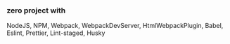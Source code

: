 ### zero project with
NodeJS, NPM, Webpack, WebpackDevServer, HtmlWebpackPlugin, Babel, Eslint, Prettier, Lint-staged, Husky
